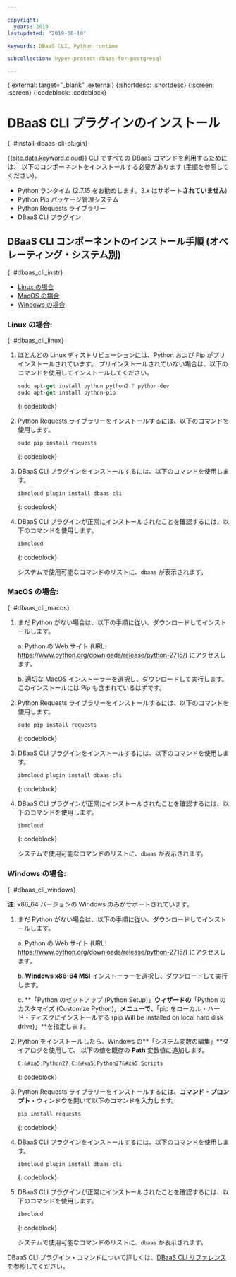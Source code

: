 ```yaml
---

copyright:
  years: 2019
lastupdated: "2019-06-10"

keywords: DBaaS CLI, Python runtime

subcollection: hyper-protect-dbaas-for-postgresql

---
```


{:external: target="_blank" .external}
{:shortdesc: .shortdesc}
{:screen: .screen}
{:codeblock: .codeblock}


# DBaaS CLI プラグインのインストール
{: #install-dbaas-cli-plugin}

{{site.data.keyword.cloud}} CLI ですべての DBaaS コマンドを利用するためには、
以下のコンポーネントをインストールする必要があります ([手順](#dbaas_cli_instr)を参照してください)。

- Python ランタイム (2.7.15 をお勧めします。3.x はサポート**されていません**)
- Python Pip パッケージ管理システム
- Python Requests ライブラリー
- DBaaS CLI プラグイン

## DBaaS CLI コンポーネントのインストール手順 (オペレーティング・システム別)
{: #dbaas_cli_instr}

- [Linux の場合](#dbaas_cli_linux)
- [MacOS の場合](#dbaas_cli_macos)
- [Windows の場合](#dbaas_cli_windows)

### Linux の場合:
{: #dbaas_cli_linux}

1. ほとんどの Linux ディストリビューションには、Python および Pip がプリインストールされています。 プリインストールされていない場合は、以下のコマンドを使用してインストールしてください。

   ```javascript
   sudo apt-get install python python2.7 python-dev
   sudo apt-get install python-pip
   ```
   {: codeblock}

2. Python Requests ライブラリーをインストールするには、以下のコマンドを使用します。

   ```javascript
   sudo pip install requests
   ```
   {: codeblock}

3. DBaaS CLI プラグインをインストールするには、以下のコマンドを使用します。

   ```javascript
   ibmcloud plugin install dbaas-cli
   ```
   {: codeblock}

4. DBaaS CLI プラグインが正常にインストールされたことを確認するには、以下のコマンドを使用します。

   ```javascript
   ibmcloud
   ```
   {: codeblock}

   システムで使用可能なコマンドのリストに、`dbaas` が表示されます。

### MacOS の場合:
{: #dbaas_cli_macos}

1. まだ Python がない場合は、以下の手順に従い、ダウンロードしてインストールします。

    a. Python の Web サイト (URL: https://www.python.org/downloads/release/python-2715/) にアクセスします。

    b. 適切な MacOS インストーラーを選択し、ダウンロードして実行します。 このインストールには Pip も含まれているはずです。

2. Python Requests ライブラリーをインストールするには、以下のコマンドを使用します。

   ```javascript
   sudo pip install requests
   ```
   {: codeblock}

3. DBaaS CLI プラグインをインストールするには、以下のコマンドを使用します。

   ```javascript
   ibmcloud plugin install dbaas-cli
   ```
   {: codeblock}

4. DBaaS CLI プラグインが正常にインストールされたことを確認するには、以下のコマンドを使用します。

   ```javascript
   ibmcloud
   ```
   {: codeblock}

   システムで使用可能なコマンドのリストに、`dbaas` が表示されます。

### Windows の場合:
{: #dbaas_cli_windows}

**注:** x86_64 バージョンの Windows のみがサポートされています。

1. まだ Python がない場合は、以下の手順に従い、ダウンロードしてインストールします。

    a. Python の Web サイト (URL: https://www.python.org/downloads/release/python-2715/) にアクセスします。

    b. **Windows x86-64 MSI** インストーラーを選択し、ダウンロードして実行します。

    c. **「Python のセットアップ (Python Setup)」**ウィザードの**「Python のカスタマイズ (Customize Python)」**メニューで、**「pip をローカル・ハード・ディスクにインストールする (pip Will be installed on local hard disk drive)」**を指定します。

2. Python をインストールしたら、Windows の**「システム変数の編集」**ダイアログを使用して、
以下の値を既存の **Path** 変数値に追加します。

   ```javascript
   C:&#xa5;Python27;C:&#xa5;Python27&#xa5;Scripts
   ```
   {: codeblock}

3. Python Requests ライブラリーをインストールするには、**コマンド・プロンプト**・ウィンドウを開いて以下のコマンドを入力します。

   ```javascript
   pip install requests
   ```
   {: codeblock}

4. DBaaS CLI プラグインをインストールするには、以下のコマンドを使用します。

   ```javascript
   ibmcloud plugin install dbaas-cli
   ```
   {: codeblock}

5. DBaaS CLI プラグインが正常にインストールされたことを確認するには、以下のコマンドを使用します。

   ```javascript
   ibmcloud
   ```
   {: codeblock}

   システムで使用可能なコマンドのリストに、`dbaas` が表示されます。

DBaaS CLI プラグイン・コマンドについて詳しくは、[DBaaS CLI リファレンス](/docs/services/hyper-protect-dbaas-for-postgresql?topic=hyper-protect-dbaas-for-postgresql-dbaas_cli_plugin)を参照してください。
